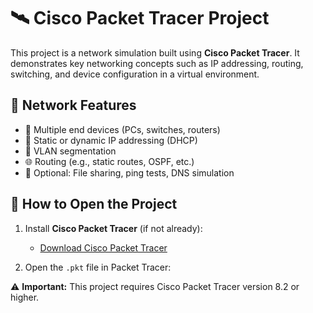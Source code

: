 # 🛰️ Cisco Packet Tracer Project

This project is a network simulation built using **Cisco Packet Tracer**. 
It demonstrates key networking concepts such as IP addressing, routing, switching, and device configuration in a virtual environment.

## 🧱 Network Features

- 🔌 Multiple end devices (PCs, switches, routers)
- 📡 Static or dynamic IP addressing (DHCP)
- 🔐 VLAN segmentation
- 🌐 Routing (e.g., static routes, OSPF, etc.)
- 📂 Optional: File sharing, ping tests, DNS simulation

## 🚀 How to Open the Project

1. Install **Cisco Packet Tracer** (if not already):
   - [Download Cisco Packet Tracer](https://www.netacad.com/portal/resources/packet-tracer)

2. Open the `.pkt` file in Packet Tracer:

⚠️ **Important:** This project requires Cisco Packet Tracer version 8.2 or higher.
